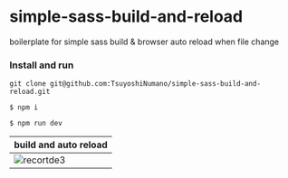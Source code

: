# simple-sass-build-and-reload
boilerplate for simple sass build &amp; browser auto reload when file change

### Install and run
```
git clone git@github.com:TsuyoshiNumano/simple-sass-build-and-reload.git
```

```
$ npm i
```

```
$ npm run dev
```

build and auto reload|
---|
![recortde3](https://user-images.githubusercontent.com/11643610/34636722-5cdea8fe-f2eb-11e7-9b6a-49f6cfb4c205.gif)|
